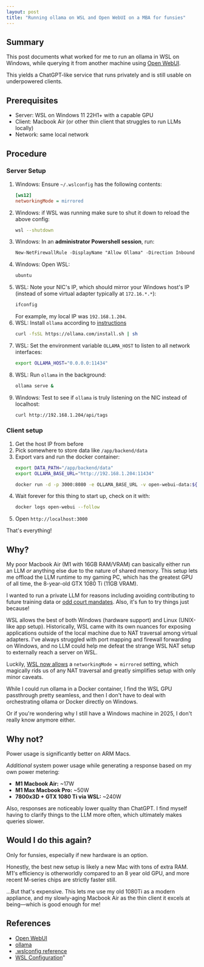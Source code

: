 ```yaml
---
layout: post
title: "Running ollama on WSL and Open WebUI on a MBA for funsies"
---
```


## Summary
This post documents what worked for me to run an ollama in WSL on Windows, while querying it from another machine using [Open WebUI](https://github.com/open-webui/open-webui).

This yields a ChatGPT-like service that runs privately and is still usable on underpowered clients.

## Prerequisites
* Server: WSL on Windows 11 22H1+ with a capable GPU
* Client: Macbook Air (or other thin client that struggles to run LLMs locally)
* Network: same local network

## Procedure

### **Server Setup**

1. Windows: Ensure `~/.wslconfig` has the following contents:
    ```ini
    [ws12]
    networkingMode = mirrored
    ```
1. Windows: if WSL was running make sure to shut it down to reload the above config:
    ```sh
    wsl --shutdown
    ```
1. Windows: In an **administrator Powershell session**, run:
    ```ps
    New-NetFirewallRule -DisplayName "Allow Ollama" -Direction Inbound -Action Allow -Protocol TCP -LocalPort 11434
    ```
1. Windows: Open WSL:
    ```sh
    ubuntu
    ```
1. WSL: Note your NIC's IP, which should mirror your Windows host's IP (instead of some virtual adapter typically at `172.16.*.*`):
    ```sh
    ifconfig
    ```
    For example, my local IP was `192.168.1.204`.
1. WSL: Install `ollama` according to [instructions](https://ollama.com/download/linux)
    ```sh
    curl -fsSL https://ollama.com/install.sh | sh
    ```
1. WSL: Set the environment variable `OLLAMA_HOST` to listen to all network interfaces:
    ```sh
    export OLLAMA_HOST="0.0.0.0:11434"
    ```
1. WSL: Run `ollama` in the background:
    ```sh
    ollama serve &
    ```
1. Windows: Test to see if `ollama` is truly listening on the NIC instead of localhost:
    ```sh
    curl http://192.168.1.204/api/tags
    ```

### Client setup
1. Get the host IP from before 
1. Pick somewhere to store data like `/app/backend/data`
1. Export vars and run the docker container:
    ```sh
    export DATA_PATH="/app/backend/data"
    export OLLAMA_BASE_URL="http://192.168.1.204:11434"

    docker run -d -p 3000:8080 -e OLLAMA_BASE_URL -v open-webui-data:${DATA_PATH} --name open-webui ghcr.io/open-webui/open-webui:main
    ```
1. Wait forever for this thing to start up, check on it with:
    ```sh
    docker logs open-webui --follow
    ```
1. Open `http://localhost:3000`

That's everything!

## Why?
My poor Macbook Air (M1 with 16GB RAM/VRAM) can basically either run an LLM _or_ anything else due to the nature of shared memory. This setup lets me offload the LLM runtime to my gaming PC, which has the greatest GPU of all time, the 8-year-old GTX 1080 Ti (11GB VRAM).

I wanted to run a private LLM for reasons including avoiding contributing to future training data or [odd court mandates](https://arstechnica.com/tech-policy/2025/06/openai-says-court-forcing-it-to-save-all-chatgpt-logs-is-a-privacy-nightmare/). Also, it's fun to try things just because!

WSL allows the best of both Windows (hardware support) and Linux (UNIX-like app setup). Historically, WSL came with its own nuances for exposing applications outside of the local machine due to NAT traversal among virtual adapters. I've always struggled with port mapping and firewall forwarding on Windows, and no LLM could help me defeat the strange WSL NAT setup to externally reach a server on WSL.

Luckily, [WSL now allows](https://learn.microsoft.com/en-us/windows/wsl/wsl-config#configuration-settings-for-wslconfig) a `networkingMode = mirrored` setting, which magically rids us of any NAT traversal and greatly simplifies setup with only minor caveats.

While I could run ollama in a Docker container, I find the WSL GPU passthrough pretty seamless, and then I don't have to deal with orchestrating ollama or Docker directly on Windows.

Or if you're wondering why I still have a Windows machine in 2025, I don't really know anymore either.

## Why not?
Power usage is significantly better on ARM Macs.

*Additional* system power usage while generating a response based on my own power metering:

* **M1 Macbook Air:** ~17W
* **M1 Max Macbook Pro:** ~50W
* **7800x3D + GTX 1080 Ti via WSL:** ~240W

Also, responses are noticeably lower quality than ChatGPT. I find myself having to clarify things to the LLM more often, which ultimately makes queries slower.

## Would I do this again?
Only for funsies, especially if new hardware is an option.

Honestly, the best new setup is likely a new Mac with tons of extra RAM. M1's efficiency is otherworldly compared to an 8 year old GPU, and more recent M-series chips are strictly faster still.

...But that's expensive. This lets me use my old 1080Ti as a modern appliance, and my slowly-aging Macbook Air as the thin client it excels at being—which is good enough for me!

## References
* [Open WebUI](https://github.com/open-webui/open-webui)
* [ollama](https://github.com/ollama/ollama)
* [.wslconfig reference](https://learn.microsoft.com/en-us/windows/wsl/wsl-config#wslconfig)
* [WSL Configuration](https://learn.microsoft.com/en-us/windows/wsl/wsl-config#configuration-settings-for-wslconfig)”
